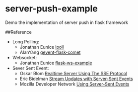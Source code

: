 server-push-example
===================

Demo the implementation of server push in flask framework


##Reference

* Long Polling: 
  * Jonathan Eunice [lpoll](https://bitbucket.org/jeunice/lpoll)
  * AlanYang [gevent-flask-comet](https://bitbucket.org/AlanYang/gevent-flask-comet)
* Websocket: 
  * Jonathan Eunice [flask-ws-example](https://bitbucket.org/jeunice/flask-ws-example)
* Sever Sent Event: 
  *   Oskar Blom [Realtime Server Using The SSE Protocol](http://flask.pocoo.org/snippets/116/)
  *   Eric Bidelman [Stream Updates with Server-Sent Events](http://www.html5rocks.com/en/tutorials/eventsource/basics/)
  *   Mozilla Developer Network [Using Server-Sent Events](https://developer.mozilla.org/en-US/docs/Server-sent_events/Using_server-sent_events)
